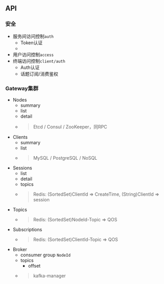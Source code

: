 ## API

### 安全
- 服务间访问控制`auth`
    - Token认证
    - 
- 用户访问控制`access`
- 终端访问控制`client/auth`
    - Auth认证
    - 话题订阅/消费鉴权
    
### Gateway集群
- Nodes
    - summary
    - list
    - detail
    - > Etcd / Consul / ZooKeeper，同RPC
- Clients
    - summary
    - list
    - > MySQL / PostgreSQL / NoSQL
- Sessions
    - list
    - detail
    - topics
    - > Redis: (SortedSet)ClientId => CreateTime, (String)ClientId => session
- Topics
    - > Redis: (SortedSet)NodeId-Topic => QOS
- Subscriptions
    - > Redis: (SortedSet)ClientId-Topic => QOS
- Broker
    - consumer group `NodeId`
    - topics
        - offset
    - > kafka-manager